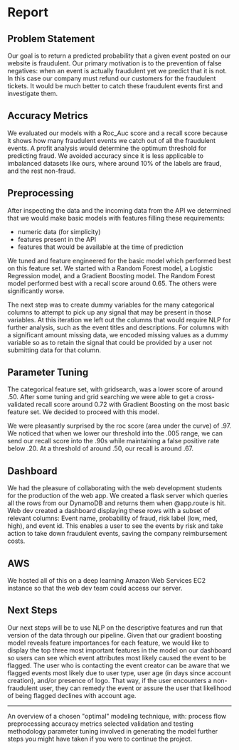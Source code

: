 # Report

## Problem Statement

Our goal is to return a predicted probability that a given event posted on our website is fraudulent. Our primary motivation is to the prevention of false negatives: when an event is actually fraudulent yet we predict that it is not. In this case our company must refund our customers for the fraudulent tickets. It would be much better to catch these fraudulent events first and investigate them. 

## Accuracy Metrics
We evaluated our models with a Roc_Auc score and a recall score because it shows how many fraudulent events we catch out of all the fraudulent events. A profit analysis would determine the optimum threshold for predicting fraud. We avoided accuracy since it is less applicable to imbalanced datasets like ours, where around 10% of the labels are fraud, and the rest non-fraud. 

## Preprocessing
After inspecting the data and the incoming data from the API we determined that we would make basic models with features filling these requirements: 
* numeric data (for simplicity)
* features present in the API 
* features that would be available at the time of prediction

We tuned and feature engineered for the basic model which performed best on this feature set. We started with a Random Forest model, a Logistic Regression model, and a Gradient Boosting model. The Random Forest model performed best with a recall score around 0.65. The others were significantly worse. 

The next step was to create dummy variables for the many categorical columns to attempt to pick up any signal that may be present in those variables. At this iteration we left out the columns that would require NLP for further analysis, such as the event titles and descriptions. For columns with a significant amount missing data, we encoded missing values as a dummy variable so as to retain the signal that could be provided by a user not submitting data for that column. 

## Parameter Tuning
The categorical feature set, with gridsearch, was a lower score of around .50. After some tuning and grid searching we were able to get a cross-validated recall score around 0.72 with Gradient Boosting on the most basic feature set. We decided to proceed with this model. 

We were pleasantly surprised by the roc score (area under the curve) of .97. We noticed that when we lower our threshold into the .005 range, we can send our recall score into the .90s while maintaining a false positive rate below .20. At a threshold of around .50, our recall is around .67.

## Dashboard
We had the pleasure of collaborating with the web development students for the production of the web app. We created a flask server which queries all the rows from our DynamoDB and returns them when @app.route is hit. Web dev created a dashboard displaying these rows with a subset of relevant columns: Event name, probability of fraud, risk label (low, med, high), and event id. This enables a user to see the events by risk and take action to take down fraudulent events, saving the company reimbursement costs.

## AWS
We hosted all of this on a deep learning Amazon Web Services EC2 instance so that the web dev team could access our server.

## Next Steps
Our next steps will be to use NLP on the descriptive features and run that version of the data through our pipeline. Given that our gradient boosting model reveals feature importances for each feature, we would like to display the top three most important features in the model on our dashboard so users can see which event attributes most likely caused the event to be flagged. The user who is contacting the event creator can be aware that we flagged events most likely due to user type, user age (in days since account creation), and/or presence of logo. That way, if the user encounters a non-fraudulent user, they can remedy the event or assure the user that likelihood of being flagged declines with account age. 

-------------


An overview of a chosen "optimal" modeling technique, with:
process flow
preprocessing
accuracy metrics selected
validation and testing methodology
parameter tuning involved in generating the model
further steps you might have taken if you were to continue the project.

